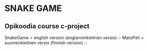 # SNAKE GAME
## Opikoodia course c-project
SnakeGame = english version (englanninkielinen versio) :-
MatoPeli = suomenkielinen versio (finnish version) :-
